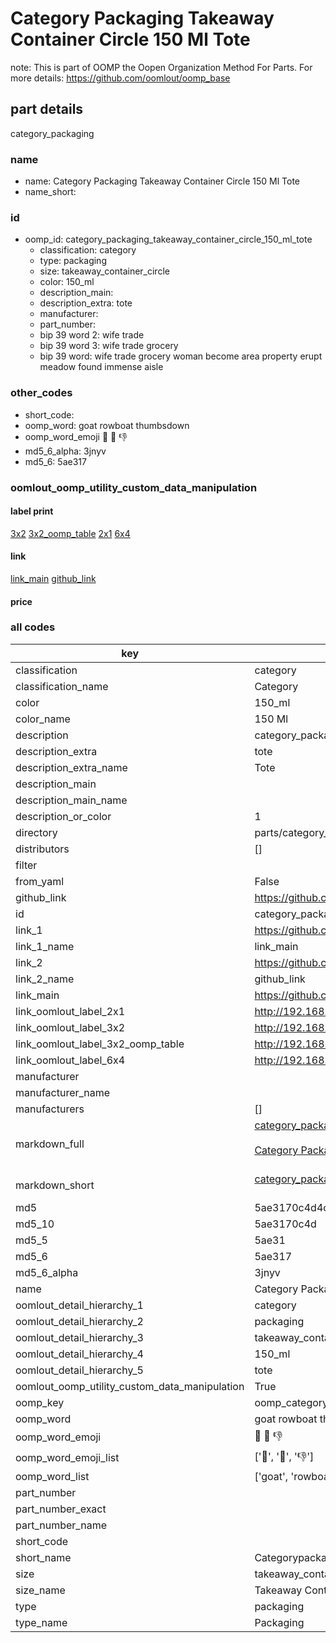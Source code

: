 # Category Packaging Takeaway Container Circle 150 Ml Tote  

note: This is part of OOMP the Oopen Organization Method For Parts. For more details: https://github.com/oomlout/oomp_base

##  part details



category_packaging

### name
* name: Category Packaging Takeaway Container Circle 150 Ml Tote
* name_short: 
### id
* oomp_id: category_packaging_takeaway_container_circle_150_ml_tote
  * classification: category
  * type: packaging
  * size: takeaway_container_circle
  * color: 150_ml
  * description_main: 
  * description_extra: tote
  * manufacturer: 
  * part_number: 
  * bip 39 word 2: wife trade
  * bip 39 word 3: wife trade grocery
  * bip 39 word: wife trade grocery woman become area property erupt meadow found immense aisle

### other_codes
* short_code: 
* oomp_word: goat rowboat thumbsdown
* oomp_word_emoji :goat: :rowboat: :thumbsdown:
* md5_6_alpha: 3jnyv
* md5_6: 5ae317






### oomlout_oomp_utility_custom_data_manipulation
#### label print
[3x2](http://192.168.1.245:1112/?label=oomp%203jnyv)
[3x2_oomp_table](http://192.168.1.107:1112/?label=oomp%203jnyv)
[2x1](http://192.168.1.242:1112/?label=oomp%203jnyv)
[6x4](http://192.168.1.55:1112/?label=oomp%203jnyv)    

#### link

[link_main](https://github.com/oomlout/oomlout_oomp_current_version_messy/tree/main/parts/category_packaging_takeaway_container_circle_150_ml_tote) [github_link](https://github.com/oomlout/oomlout_oomp_part_src/tree/main/parts/category_packaging_takeaway_container_circle_150_ml_tote)                             

#### price







### all codes 
| key | value |  
| --- | --- |  
| classification | category |  
| classification_name | Category |  
| color | 150_ml |  
| color_name | 150 Ml |  
| description | category_packaging |  
| description_extra | tote |  
| description_extra_name | Tote |  
| description_main |  |  
| description_main_name |  |  
| description_or_color | 1  |  
| directory | parts/category_packaging_takeaway_container_circle_150_ml_tote |  
| distributors | [] |  
| filter |  |  
| from_yaml | False |  
| github_link | https://github.com/oomlout/oomlout_oomp_part_src/tree/main/parts/category_packaging_takeaway_container_circle_150_ml_tote |  
| id | category_packaging_takeaway_container_circle_150_ml_tote |  
| link_1 | https://github.com/oomlout/oomlout_oomp_current_version_messy/tree/main/parts/category_packaging_takeaway_container_circle_150_ml_tote |  
| link_1_name | link_main |  
| link_2 | https://github.com/oomlout/oomlout_oomp_part_src/tree/main/parts/category_packaging_takeaway_container_circle_150_ml_tote |  
| link_2_name | github_link |  
| link_main | https://github.com/oomlout/oomlout_oomp_current_version_messy/tree/main/parts/category_packaging_takeaway_container_circle_150_ml_tote |  
| link_oomlout_label_2x1 | http://192.168.1.242:1112/?label=oomp%203jnyv |  
| link_oomlout_label_3x2 | http://192.168.1.245:1112/?label=oomp%203jnyv |  
| link_oomlout_label_3x2_oomp_table | http://192.168.1.107:1112/?label=oomp%203jnyv |  
| link_oomlout_label_6x4 | http://192.168.1.55:1112/?label=oomp%203jnyv |  
| manufacturer |  |  
| manufacturer_name |  |  
| manufacturers | [] |  
| markdown_full | [category_packaging_takeaway_container_circle_150_ml_tote](https://github.com/oomlout/oomlout_oomp_current_version_messy/tree/main/parts/category_packaging_takeaway_container_circle_150_ml_tote)<br>[](https://github.com/oomlout/oomlout_oomp_current_version_messy/tree/main/parts/category_packaging_takeaway_container_circle_150_ml_tote)<br>[Category Packaging Takeaway Container Circle 150 Ml Tote](https://github.com/oomlout/oomlout_oomp_current_version_messy/tree/main/parts/category_packaging_takeaway_container_circle_150_ml_tote)<br><br> |  
| markdown_short | [category_packaging_takeaway_container_circle_150_ml_tote](https://github.com/oomlout/oomlout_oomp_current_version_messy/tree/main/parts/category_packaging_takeaway_container_circle_150_ml_tote)<br><br> |  
| md5 | 5ae3170c4d4cf58c2d09ffcecdb9afd7 |  
| md5_10 | 5ae3170c4d |  
| md5_5 | 5ae31 |  
| md5_6 | 5ae317 |  
| md5_6_alpha | 3jnyv |  
| name | Category Packaging Takeaway Container Circle 150 Ml Tote |  
| oomlout_detail_hierarchy_1 | category |  
| oomlout_detail_hierarchy_2 | packaging |  
| oomlout_detail_hierarchy_3 | takeaway_container_circle |  
| oomlout_detail_hierarchy_4 | 150_ml |  
| oomlout_detail_hierarchy_5 | tote |  
| oomlout_oomp_utility_custom_data_manipulation | True |  
| oomp_key | oomp_category_packaging_takeaway_container_circle_150_ml_tote |  
| oomp_word | goat rowboat thumbsdown |  
| oomp_word_emoji | :goat: :rowboat: :thumbsdown: |  
| oomp_word_emoji_list | [':goat:', ':rowboat:', ':thumbsdown:'] |  
| oomp_word_list | ['goat', 'rowboat', 'thumbsdown'] |  
| part_number |  |  
| part_number_exact |  |  
| part_number_name |  |  
| short_code |  |  
| short_name | Categorypackaging |  
| size | takeaway_container_circle |  
| size_name | Takeaway Container Circle |  
| type | packaging |  
| type_name | Packaging |  
